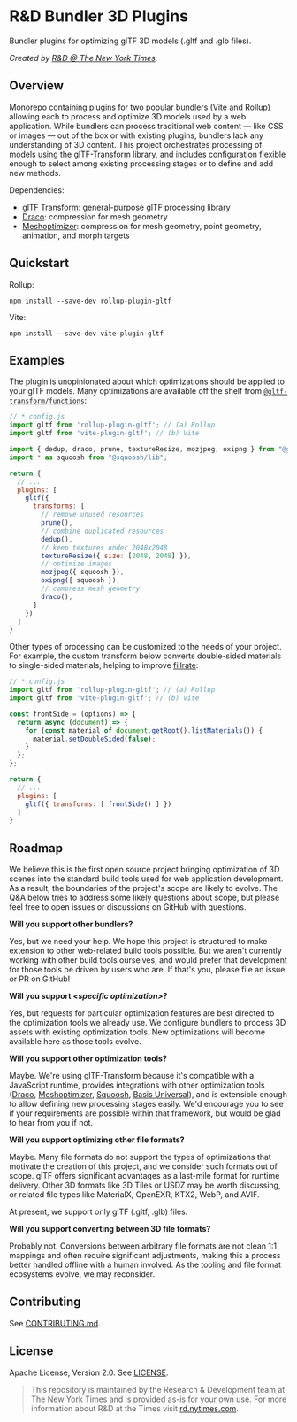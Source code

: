 # R&D Bundler 3D Plugins

Bundler plugins for optimizing glTF 3D models (.gltf and .glb files).

_Created by [R&D @ The New York Times](https://rd.nytimes.com/)._

## Overview

Monorepo containing plugins for two popular bundlers (Vite and Rollup) allowing each to process and optimize 3D models used by a web application. While bundlers can process traditional web content — like CSS or images — out of the box or with existing plugins, bundlers lack any understanding of 3D content. This project orchestrates processing of models using the [glTF-Transform](https://gltf-transform.donmccurdy.com/) library, and includes configuration flexible enough to select among existing processing stages or to define and add new methods.

Dependencies:

- [glTF Transform](https://gltf-transform.donmccurdy.com/): general-purpose glTF processing library
- [Draco](https://github.com/google/draco/): compression for mesh geometry
- [Meshoptimizer](https://github.com/zeux/meshoptimizer): compression for mesh geometry, point geometry, animation, and morph targets

## Quickstart

Rollup:

```shell
npm install --save-dev rollup-plugin-gltf
```

Vite:

```shell
npm install --save-dev vite-plugin-gltf
```

## Examples

The plugin is unopinionated about which optimizations should be applied to your glTF models. Many optimizations are available off the shelf from [`@gltf-transform/functions`](https://gltf-transform.donmccurdy.com/functions.html):

```js
// *.config.js
import gltf from 'rollup-plugin-gltf'; // (a) Rollup
import gltf from 'vite-plugin-gltf'; // (b) Vite

import { dedup, draco, prune, textureResize, mozjpeg, oxipng } from "@gltf-transform/functions";
import * as squoosh from "@squoosh/lib";

return {
  // ...
  plugins: [
    gltf({
      transforms: [
        // remove unused resources
        prune(),
        // combine duplicated resources
        dedup(),
        // keep textures under 2048x2048
        textureResize({ size: [2048, 2048] }),
        // optimize images
        mozjpeg({ squoosh }),
        oxipng({ squoosh }),
        // compress mesh geometry
        draco(),
      ]
    })
  ]
}
```

Other types of processing can be customized to the needs of your project. For example, the custom transform below converts double-sided materials to single-sided materials, helping to improve [fillrate](https://en.wikipedia.org/wiki/Fillrate):

```js
// *.config.js
import gltf from 'rollup-plugin-gltf'; // (a) Rollup
import gltf from 'vite-plugin-gltf'; // (b) Vite

const frontSide = (options) => {
  return async (document) => {
    for (const material of document.getRoot().listMaterials()) {
      material.setDoubleSided(false);
    }
  };
};

return {
  // ...
  plugins: [
    gltf({ transforms: [ frontSide() ] })
  ]
}
```

## Roadmap

We believe this is the first open source project bringing optimization of 3D scenes into the standard build tools used for web application development. As a result, the boundaries of the project's scope are likely to evolve. The Q&A below tries to address some likely questions about scope, but please feel free to open issues or discussions on GitHub with questions.

**Will you support other bundlers?**

Yes, but we need your help. We hope this project is structured to make extension to other web-related build tools possible. But we aren't currently working with other build tools ourselves, and would prefer that development for those tools be driven by users who are. If that's you, please file an issue or PR on GitHub!

**Will you support _&lt;specific optimization&gt;_?**

Yes, but requests for particular optimization features are best directed to the optimization tools we already use. We configure bundlers to process 3D assets with existing optimization tools. New optimizations will become available here as those tools evolve.

**Will you support other optimization tools?**

Maybe. We're using glTF-Transform because it's compatible with a JavaScript runtime, provides integrations with other optimization tools ([Draco](https://google.github.io/draco/), [Meshoptimizer](https://github.com/zeux/meshoptimizer), [Squoosh](https://github.com/GoogleChromeLabs/squoosh), [Basis Universal](https://github.com/BinomialLLC/basis_universal)), and is extensible enough to allow defining new processing stages easily. We'd encourage you to see if your requirements are possible within that framework, but would be glad to hear from you if not.

**Will you support optimizing other file formats?**

Maybe. Many file formats do not support the types of optimizations that motivate the creation of this project, and we consider such formats out of scope. glTF offers significant advantages as a last-mile format for runtime delivery. Other 3D formats like 3D Tiles or USDZ may be worth discussing, or related file types like MaterialX, OpenEXR, KTX2, WebP, and AVIF.

At present, we support only glTF (.gltf, .glb) files.

**Will you support converting between 3D file formats?**

Probably not. Conversions between arbitrary file formats are not clean 1:1 mappings and often require significant adjustments, making this a process better handled offline with a human involved. As the tooling and file format ecosystems evolve, we may reconsider.

## Contributing

See [CONTRIBUTING.md](CONTRIBUTING.md).

## License

Apache License, Version 2.0. See [LICENSE](./LICENSE).

> This repository is maintained by the Research & Development team at The New York Times and is provided as-is for your own use. For more information about R&D at the Times visit [rd.nytimes.com](https://rd.nytimes.com).
